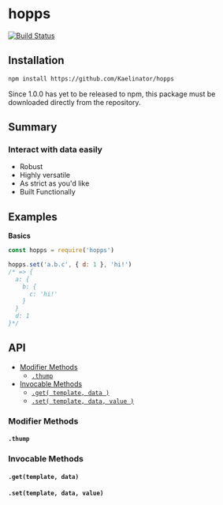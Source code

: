 # hopps
[![Build Status](https://travis-ci.org/Kaelinator/hopps.svg?branch=master)](https://travis-ci.org/Kaelinator/hopps)

## Installation

```sh
npm install https://github.com/Kaelinator/hopps
```

Since 1.0.0 has yet to be released to npm, this package must be downloaded directly from the repository.

## Summary

### Interact with data easily

 - Robust
 - Highly versatile
 - As strict as you'd like
 - Built Functionally

## Examples

**Basics**

```javascript
const hopps = require('hopps')

hopps.set('a.b.c', { d: 1 }, 'hi!') 
/* => {
  a: {
    b: {
      c: 'hi!'
    }
  }
  d: 1
}*/
```

## API

 * [Modifier Methods](#modifier-methods)
   * [`.thump`](#thump)
 * [Invocable Methods](#invocable-methods)
   * [`.get( template, data )`](#gettemplate-data)
   * [`.set( template, data, value )`](#settemplate-data-value)

### Modifier Methods

#### `.thump`

### Invocable Methods

#### `.get(template, data)`

#### `.set(template, data, value)`